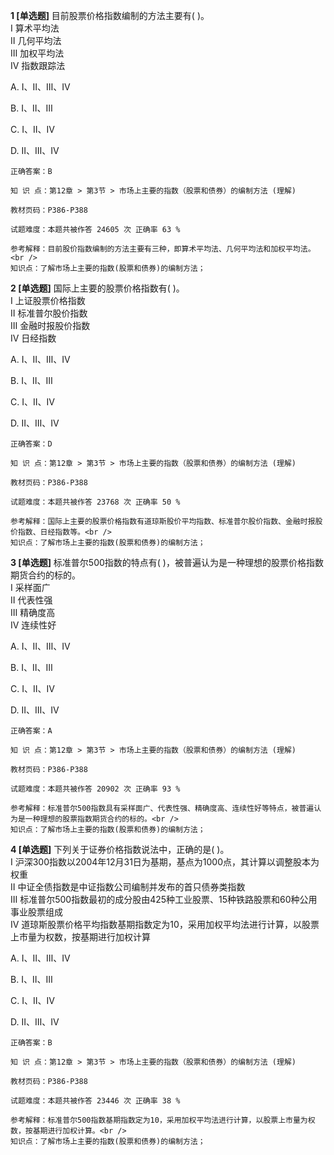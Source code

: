 **1 [单选题]** 目前股票价格指数编制的方法主要有( )。 <br />
Ⅰ 算术平均法 <br />
Ⅱ 几何平均法 <br />
Ⅲ 加权平均法 <br />
Ⅳ 指数跟踪法

A. Ⅰ、Ⅱ、Ⅲ、Ⅳ

B. Ⅰ、Ⅱ、Ⅲ

C. Ⅰ、Ⅱ、Ⅳ

D. Ⅱ、Ⅲ、Ⅳ 

```
正确答案：B

知 识 点：第12章 > 第3节 > 市场上主要的指数（股票和债券）的编制方法 (理解)

教材页码：P386-P388

试题难度：本题共被作答 24605 次 正确率 63 %

参考解释：目前股价指数编制的方法主要有三种，即算术平均法、几何平均法和加权平均法。<br />
知识点：了解市场上主要的指数(股票和债券)的编制方法；
```


**2 [单选题]** 国际上主要的股票价格指数有( )。 <br />
Ⅰ 上证股票价格指数 <br />
Ⅱ 标准普尔股价指数 <br />
Ⅲ 金融时报股价指数 <br />
Ⅳ 日经指数

A. Ⅰ、Ⅱ、Ⅲ、Ⅳ

B. Ⅰ、Ⅱ、Ⅲ

C. Ⅰ、Ⅱ、Ⅳ

D. Ⅱ、Ⅲ、Ⅳ 

```
正确答案：D

知 识 点：第12章 > 第3节 > 市场上主要的指数（股票和债券）的编制方法 (理解)

教材页码：P386-P388

试题难度：本题共被作答 23768 次 正确率 50 %

参考解释：国际上主要的股票价格指数有道琼斯股价平均指数、标准普尔股价指数、金融时报股价指数、日经指数等。<br />
知识点：了解市场上主要的指数(股票和债券)的编制方法；
```


**3 [单选题]** 标准普尔500指数的特点有( )，被普遍认为是一种理想的股票价格指数期货合约的标的。 <br />
Ⅰ 采样面广 <br />
Ⅱ 代表性强 <br />
Ⅲ 精确度高 <br />
Ⅳ 连续性好

A. Ⅰ、Ⅱ、Ⅲ、Ⅳ

B. Ⅰ、Ⅱ、Ⅲ

C. Ⅰ、Ⅱ、Ⅳ

D. Ⅱ、Ⅲ、Ⅳ 

```
正确答案：A

知 识 点：第12章 > 第3节 > 市场上主要的指数（股票和债券）的编制方法 (理解)

教材页码：P386-P388

试题难度：本题共被作答 20902 次 正确率 93 %

参考解释：标准普尔500指数具有采样面广、代表性强、精确度高、连续性好等特点，被普遍认为是一种理想的股票指数期货合约的标的。<br />
知识点：了解市场上主要的指数(股票和债券)的编制方法；
```


**4 [单选题]** 下列关于证券价格指数说法中，正确的是( )。 <br />
Ⅰ 沪深300指数以2004年12月31日为基期，基点为1000点，其计算以调整股本为权重 <br />
Ⅱ 中证全债指数是中证指数公司编制并发布的首只债券类指数 <br />
Ⅲ 标准普尔500指数最初的成分股由425种工业股票、15种铁路股票和60种公用事业股票组成 <br />
Ⅳ 道琼斯股票价格平均指数基期指数定为10，采用加权平均法进行计算，以股票上市量为权数，按基期进行加权计算

A. Ⅰ、Ⅱ、Ⅲ、Ⅳ

B. Ⅰ、Ⅱ、Ⅲ

C. Ⅰ、Ⅱ、Ⅳ

D. Ⅱ、Ⅲ、Ⅳ 

```
正确答案：B

知 识 点：第12章 > 第3节 > 市场上主要的指数（股票和债券）的编制方法 (理解)

教材页码：P386-P388

试题难度：本题共被作答 23446 次 正确率 38 %

参考解释：标准普尔500指数基期指数定为10，采用加权平均法进行计算，以股票上市量为权数，按基期进行加权计算。<br />
知识点：了解市场上主要的指数(股票和债券)的编制方法；
```

